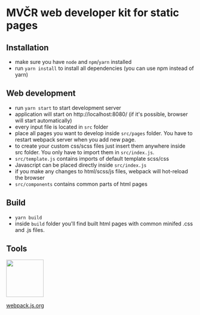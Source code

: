 # MVČR web developer kit for static pages

## Installation
- make sure you have `node` and `npm`/`yarn` installed
- run `yarn install` to install all dependencies (you can use npm instead of yarn)

## Web development
- run `yarn start` to start development server
- application will start on http://localhost:8080/ (if it's possible, browser will start automatically)
- every input file is located in `src` folder
- place all pages you want to develop inside `src/pages` folder. You have to restart webpack server when you add new page.
- to create your custom css/scss files just insert them anywhere inside src folder. You only have to import them in `src/index.js`.
- `src/template.js` contains imports of default template scss/css
- Javascript can be placed directly inside `src/index.js`
- if you make any changes to html/scss/js files, webpack will hot-reload the browser
- `src/components` contains common parts of html pages

## Build
- `yarn build`
- inside `build` folder you'll find built html pages with common minifed .css and .js files.

## Tools

<div align="left">
  <a href="https://webpack.js.org/">
    <img width="100" height="100" src="https://webpack.js.org/assets/icon-square-big.svg">
    <p> webpack.js.org </p>
  </a>
</div>
